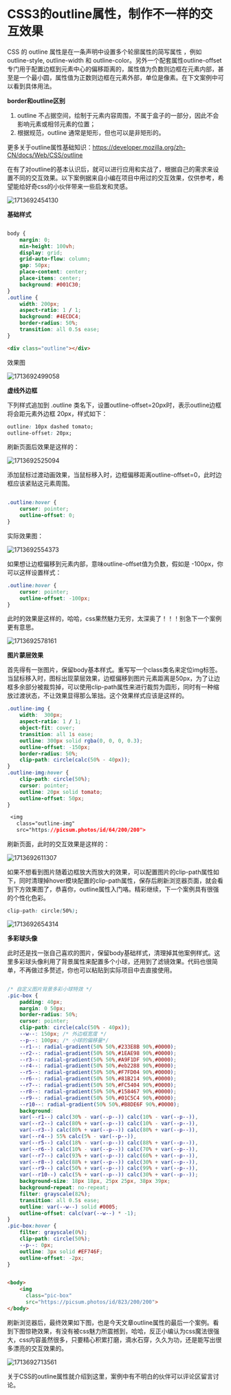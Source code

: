 # CSS3的outline属性，制作不一样的交互效果

CSS 的 outline 属性是在一条声明中设置多个轮廓属性的简写属性 ，例如 outline-style, outline-width 和 outline-color。另外一个配套属性outline-offset  专门用于配置边框到元素中心的偏移距离的，属性值为负数则边框在元素内部，甚至是一个最小圆，属性值为正数则边框在元素外部，单位是像素。在下文案例中可以看到具体用法。

**border和outline区别**

1. outline 不占据空间，绘制于元素内容周围，不属于盒子的一部分，因此不会影响元素或相邻元素的位置；
2. 根据规范，outline 通常是矩形，但也可以是非矩形的。

更多关于outline属性基础知识：https://developer.mozilla.org/zh-CN/docs/Web/CSS/outline

在有了对outline的基本认识后，就可以进行应用和实战了，根据自己的需求来设置不同的交互效果。以下案例据来自小编在项目中用过的交互效果，仅供参考，希望能给好奇css的小伙伴带来一些启发和灵感。

![1713692454130](C:\Users\Administrator\AppData\Roaming\Typora\typora-user-images\1713692454130.png)

**基础样式**

```css

body {
    margin: 0;
    min-height: 100vh;
    display: grid;
    grid-auto-flow: column;
    gap: 50px;
    place-content: center;
    place-items: center;
    background: #001C30;
}
.outline {
    width: 200px;
    aspect-ratio: 1 / 1;
    background: #4ECDC4;
    border-radius: 50%;
    transition: all 0.5s ease;
}
```

```html
<div class="outline"></div>
```

效果图

![1713692499058](C:\Users\Administrator\AppData\Roaming\Typora\typora-user-images\1713692499058.png)

**虚线外边框**

下列样式追加到 .outline 类名下，设置outline-offset=20px时，表示outline边框将会距元素外边框 20px，样式如下：

```css
outline: 10px dashed tomato;
outline-offset: 20px;
```

刷新页面后效果是这样的：

![1713692525094](C:\Users\Administrator\AppData\Roaming\Typora\typora-user-images\1713692525094.png)

添加鼠标过渡动画效果，当鼠标移入时，边框偏移距离outline-offset=0，此时边框应该紧贴这元素周围。

```css

.outline:hover {
    cursor: pointer;
    outline-offset: 0;
}
```

实际效果图：

![1713692554373](C:\Users\Administrator\AppData\Roaming\Typora\typora-user-images\1713692554373.png)

如果想让边框偏移到元素内部，意味outline-offset值为负数，假如是 -100px，你可以这样设置样式：

```css
.outline:hover {
    cursor: pointer;
    outline-offset: -100px;
}
```

此时的效果是这样的，哈哈，css果然魅力无穷，太深奥了！！！别急下一个案例更有意思。

![1713692578161](C:\Users\Administrator\AppData\Roaming\Typora\typora-user-images\1713692578161.png)

**图片蒙层效果**

首先得有一张图片，保留body基本样式。重写写一个class类名来定位img标签。当鼠标移入时，图标出现蒙层效果，边框偏移到图片元素距离是50px，为了让边框多余部分被裁剪掉，可以使用clip-path属性来进行裁剪为圆形，同时有一种缩放过渡状态，不让效果显得那么笨拙。这个效果样式应该是这样的。

```css
.outline-img {
    width:  300px;
    aspect-ratio: 1 / 1;
    object-fit: cover;
    transition: all 1s ease;
    outline: 300px solid rgba(0, 0, 0, 0.3);
    outline-offset: -150px;
    border-radius: 50%;
    clip-path: circle(calc(50% - 40px));
}
.outline-img:hover {
    clip-path: circle(50%);
    cursor: pointer;
    outline: 20px solid tomato;
    outline-offset: 50px;
}

 <img 
   class="outline-img" 
   src="https://picsum.photos/id/64/200/200">
```

刷新页面，此时的交互效果是这样的：

![1713692611307](C:\Users\Administrator\AppData\Roaming\Typora\typora-user-images\1713692611307.png)

如果不想看到图片随着边框放大而放大的效果，可以配置图片的clip-path属性如下，同时清理掉hover模块配置的clip-path属性，保存后刷新浏览器页面，就会看到下方效果图了，恭喜你，outline属性入门咯。精彩继续，下一个案例具有很强的个性化色彩。

```css
clip-path: circle(50%);
```

![1713692654314](C:\Users\Administrator\AppData\Roaming\Typora\typora-user-images\1713692654314.png)

**多彩球头像**

此时还是找一张自己喜欢的图片，保留body基础样式，清理掉其他案例样式。这里多彩球头像利用了背景属性来配置多个小球，还用到了滤镜效果。代码也很简单，不再做过多赘述，你也可以粘贴到实际项目中去直接使用。

```css

/* 自定义图片背景多彩小球特效 */
.pic-box {
    padding: 40px;
    margin: 0 50px;
    border-radius: 50%;
    cursor: pointer;
    clip-path: circle(calc(50% - 40px));
    --w--: 150px; /* 外边框宽度 */
    --p--: 100px; /* 小球的偏移量*/
    --r1--: radial-gradient(50% 50%,#233E8B 90%,#0000);
    --r2--: radial-gradient(50% 50%,#1EAE98 90%,#0000);
    --r3--: radial-gradient(50% 50%,#A9F1DF 90%,#0000);
    --r4--: radial-gradient(50% 50%,#eb2288 90%,#0000);
    --r5--: radial-gradient(50% 50%,#F7FD04 90%,#0000);
    --r6--: radial-gradient(50% 50%,#81B214 90%,#0000);
    --r7--: radial-gradient(50% 50%,#FC5404 90%,#0000);
    --r8--: radial-gradient(50% 50%,#158467 90%,#0000);
    --r9--: radial-gradient(50% 50%,#01C5C4 90%,#0000);
    --r10--: radial-gradient(50% 50%,#B8DE6F 90%,#0000);
    background: 
    var(--r1--) calc(30% - var(--p--)) calc(10% - var(--p--)),
    var(--r2--) calc(80% + var(--p--)) calc(10% - var(--p--)),
    var(--r3--) calc(80% + var(--p--)) calc(80% + var(--p--)),
    var(--r4--) 55% calc(5% - var(--p--)),
    var(--r5--) calc(18% - var(--p--)) calc(88% + var(--p--)),
    var(--r6--) calc(10% - var(--p--)) calc(70% + var(--p--)),
    var(--r7--) calc(93% + var(--p--)) calc(60% + var(--p--)),
    var(--r8--) calc(88% + var(--p--)) calc(30% + var(--p--)),
    var(--r9--) calc(50% + var(--p--)) calc(99% + var(--p--)),
    var(--r10--) calc(5% + var(--p--)) calc(30% + var(--p--));
    background-size: 18px 18px, 25px 25px, 38px 39px;
    background-repeat: no-repeat;
    filter: grayscale(82%);
    transition: all 0.5s ease;
    outline: var(--w--) solid #0005;
    outline-offset: calc(var(--w--) * -1);
}
.pic-box:hover {
    filter: grayscale(0%);
    clip-path: circle(50%);
    --p--: 0px;
    outline: 3px solid #EF746F;
    outline-offset: -2px;
}
```

```html

<body>
    <img 
      class="pic-box" 
      src="https://picsum.photos/id/823/200/200">
</body>
```

刷新浏览器后，最终效果如下图，也是今天文章outline属性的最后一个案例。看到下图惊艳效果，有没有被css魅力所震撼到，哈哈，反正小编认为css魔法很强大，css内容虽然很多，只要精心积累打磨，滴水石穿，久久为功，还是能写出很多漂亮的交互效果的。

![1713692713561](C:\Users\Administrator\AppData\Roaming\Typora\typora-user-images\1713692713561.png)

关于CSS的outline属性就介绍到这里，案例中有不明白的伙伴可以评论区留言讨论。